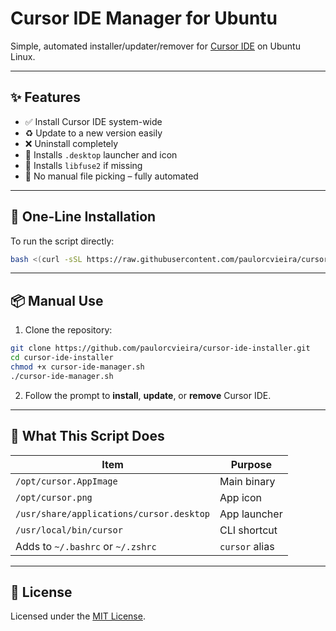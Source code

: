 # Cursor IDE Manager for Ubuntu

Simple, automated installer/updater/remover for [Cursor IDE](https://cursor.sh) on Ubuntu Linux.

---

## ✨ Features

- ✅ Install Cursor IDE system-wide
- ♻️ Update to a new version easily
- ❌ Uninstall completely
- 📁 Installs `.desktop` launcher and icon
- 🔧 Installs `libfuse2` if missing
- 🧠 No manual file picking – fully automated

---

## 🚀 One-Line Installation

To run the script directly:

```bash
bash <(curl -sSL https://raw.githubusercontent.com/paulorcvieira/cursor-ide-installer/main/cursor-ide-manager.sh)
````

---

## 📦 Manual Use

1. Clone the repository:

```bash
git clone https://github.com/paulorcvieira/cursor-ide-installer.git
cd cursor-ide-installer
chmod +x cursor-ide-manager.sh
./cursor-ide-manager.sh
```

2. Follow the prompt to **install**, **update**, or **remove** Cursor IDE.

---

## 📁 What This Script Does

| Item                                     | Purpose        |
| ---------------------------------------- | -------------- |
| `/opt/cursor.AppImage`                   | Main binary    |
| `/opt/cursor.png`                        | App icon       |
| `/usr/share/applications/cursor.desktop` | App launcher   |
| `/usr/local/bin/cursor`                  | CLI shortcut   |
| Adds to `~/.bashrc` or `~/.zshrc`        | `cursor` alias |

---

## 📝 License

Licensed under the [MIT License](LICENSE).

